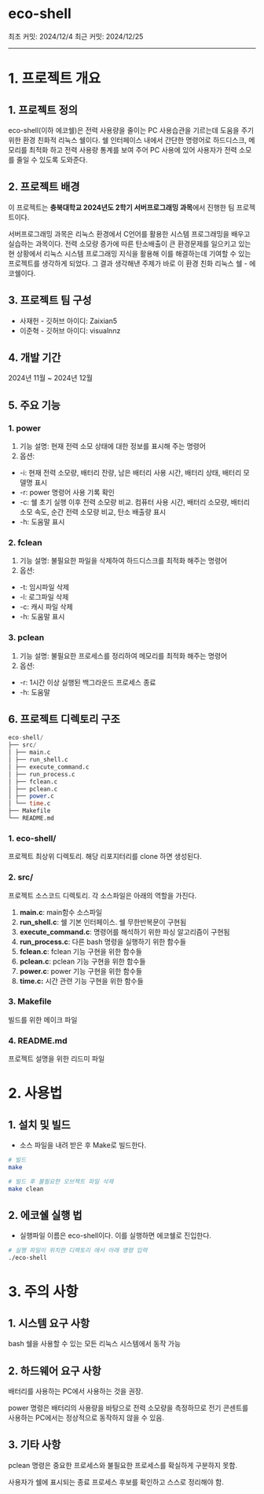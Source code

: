 # eco-shell

최초 커밋: 2024/12/4   최근 커밋: 2024/12/25

---

# 1. 프로젝트 개요

## 1. 프로젝트 정의

eco-shell(이하 에코쉘)은 전력 사용량을 줄이는 PC 사용습관을 기르는데 도움을 주기 위한 환경 친화적 리눅스 쉘이다. 쉘 인터페이스 내에서 간단한 명령어로 하드디스크, 메모리를 최적화 하고 전력 사용량 통계를 보여 주어 PC 사용에 있어 사용자가 전력 소모를 줄일 수 있도록 도와준다.

## 2. 프로젝트 배경

이 프로젝트는 **충북대학교 2024년도 2학기 서버프로그래밍 과목**에서 진행한 팀 프로젝트이다.

서버프로그래밍 과목은 리눅스 환경에서 C언어를 활용한 시스템 프로그래밍을 배우고 실습하는 과목이다. 전력 소모량 증가에 따른 탄소배출이 큰 환경문제를 일으키고 있는 현 상황에서 리눅스 시스템 프로그래밍 지식을 활용해 이를 해결하는데 기여할 수 있는 프로젝트를 생각하게 되었다. 그 결과 생각해낸 주제가 바로 이 환경 친화 리눅스 쉘 - 에코쉘이다.

## 3. 프로젝트 팀 구성

- 사재헌 - 깃허브 아이디: Zaixian5
- 이준혁 - 깃허브 아이디: visualnnz

## 4. 개발 기간

2024년 11월 ~ 2024년 12월

## 5. 주요 기능

### 1. power

1. 기능 설명: 현재 전력 소모 상태에 대한 정보를 표시해 주는 명령어
2. 옵션:
- -i: 현재 전력 소모량, 배터리 잔량, 남은 배터리 사용 시간, 배터리 상태, 배터리 모델명 표시
- -r: power 명령어 사용 기록 확인
- -c: 쉘 초기 실행 이후 전력 소모량 비교. 컴퓨터 사용 시간, 배터리 소모량, 배터리 소모 속도, 순간 전력 소모량 비교, 탄소 배출량 표시
- -h: 도움말 표시

### 2. fclean

1. 기능 설명: 불필요한 파일을 삭제하여 하드디스크를 최적화 해주는 명령어
2. 옵션:
- -t: 임시파일 삭제
- -l: 로그파일 삭제
- -c: 캐시 파일 삭제
- -h: 도움말 표시

### 3. pclean

1. 기능 설명: 불필요한 프로세스를 정리하여 메모리를 최적화 해주는 명령어
2. 옵션:
- -r: 1시간 이상 실행된 백그라운드 프로세스 종료
- -h: 도움말

## 6. 프로젝트 디렉토리 구조

```sql
eco-shell/
├── src/
│ ├── main.c
│ ├── run_shell.c
│ ├── execute_command.c
│ ├── run_process.c
│ ├── fclean.c
│ ├── pclean.c
│ ├── power.c
│ └── time.c
├── Makefile
└── README.md
```

### 1. eco-shell/

프로젝트 최상위 디렉토리. 해당 리포지터리를 clone 하면 생성된다.

### 2. src/

프로젝트 소스코드 디렉토리. 각 소스파일은 아래의 역할을 가진다.

1. **main.c**: main함수 소스파일
2. **run_shell.c**: 쉘 기본 인터페이스. 쉘 무한반복문이 구현됨
3. **execute_command.c**: 명령어를 해석하기 위한 파싱 알고리즘이 구현됨
4. **run_process.c**: 다른 bash 명령을 실행하기 위한 함수들
5. **fclean.c**: fclean 기능 구현을 위한 함수들
6. **pclean.c**: pclean 기능 구현을 위한 함수들
7. **power.c**: power 기능 구현을 위한 함수들
8. **time.c:** 시간 관련 기능 구현을 위한 함수들

### 3. Makefile

빌드를 위한 메이크 파일

### 4. README.md

프로젝트 설명을 위한 리드미 파일

# 2. 사용법

## 1. 설치 및 빌드

- 소스 파일을 내려 받은 후 Make로 빌드한다.

```bash
# 빌드
make

# 빌드 후 불필요한 오브젝트 파일 삭제
make clean
```

## 2. 에코쉘 실행 법

- 실행파일 이름은 eco-shell이다. 이를 실행하면 에코쉘로 진입한다.

```bash
# 실행 파일이 위치한 디렉토리 에서 아래 명령 입력
./eco-shell
```

# 3. 주의 사항

## 1. 시스템 요구 사항

bash 쉘을 사용할 수 있는 모든 리눅스 시스템에서 동작 가능

## 2. 하드웨어 요구 사항

배터리를 사용하는 PC에서 사용하는 것을 권장. 

power 명령은 배터리의 사용량을 바탕으로 전력 소모량을 측정하므로 전기 콘센트를 사용하는 PC에서는 정상적으로 동작하지 않을 수 있음.

## 3. 기타 사항

pclean 명령은 중요한 프로세스와 불필요한 프로세스를 확실하게 구분하지 못함. 

사용자가 쉘에 표시되는 종료 프로세스 후보를 확인하고 스스로 정리해야 함.
